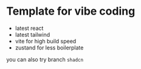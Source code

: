 # Template for vibe coding

- latest react
- latest tailwind
- vite for high build speed
- zustand for less boilerplate

you can also try branch `shadcn`